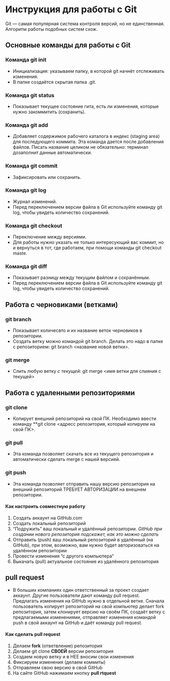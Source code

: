 # Инструкция для работы с Git

Git — самая популярная система контроля
версий, но не единственная. Алгоритм
работы подобных систем схож.

## Основные команды для работы с Git

### Команда git init
* Инициализация: указываем папку, в которой
git начнёт отслеживать изменения.
* В папке создаётся скрытая папка .git.

### Команда git status
* Показывает текущее состояние гита, есть 
ли изменения, которые нужно закоммитить
(сохранить).

### Команда git add
* Добавляет содержимое рабочего каталога в индекс (staging area) для последующего коммита. Эта команда дается после добавления файлов. Писать название целиком не обязательно: терминал дозаполнит данные автоматически.

### Команда git commit
* Зафиксировать или сохранить.

### Команда git log
* Журнал изменений.
* Перед переключением версии файла в Git используйте команду git log, чтобы увидеть количество сохранений.

### Команда git checkout
* Переключение между версиями.
* Для работы нужно указать не только интересующий вас коммит, но и вернуться  в тот, где работаем, при помощи команды  git checkout maste.

### Команда git diff
* Показывает разницу между текущим файлом и сохранённым.
* Перед переключением версии файла в Git используйте команду git log, чтобы увидеть количество сохранений.

## Работа с черновиками (ветками)

### git branch
* Показывает количесвто и их название веток черновиков в репозитории.
* Создать ветку можно командой git branch. Делать это надо в папке с репозиторием: git branch <название новой ветки>. 

### git merge
* Слить любую ветку _с текущей_: git merge <имя ветки для слияния с текущей>

## Работа с удаленными репозиториями

### git clone
* Копирует внешний репозиторий на свой ПК. Необходимо ввести команду **git clone <адресс репозитория, который копируем на свой ПК>.

### git pull
* Эта команда позволяет скачать все из текущего репозитория и автоматически сделать merge с нашей версией.

### git push
* Эта команда позволяет отправить нашу версию репозитория на внешний репозиторий ТРЕБУЕТ АВТОРИЗАЦИИ на внешнем репозитории.

#### Как настроить совместную работу
 1. Создать аккаунт на GitHub.com
 2. Создать локальный репозиторий
 3. “Подружить” ваш локальный и удалённый репозитории. _GitHub при создании нового репозитория подскажет, как это можно сделать_
 4. Отправить (push) ваш локальный репозиторий в удалённый (на GitHub), при этом, возможно, вам нужно будет авторизоваться на удалённом репозитории
 5. Провести изменения “с другого компьютера”
 6. Выкачать (pull) актуальное состояние из удалённого репозитория

 ## pull request

* В больших компаниях один ответственный за проект создает аккаунт. Другие пользователи дают команду pull request. Предлагать изменения на GitHub нужно в отдельной ветке. Сначала пользователь копирует репозиторий на свой компьютер делает fork репозитория, затем клонирует версию на своём ПК, создаёт ветку с предлагаемыми изменениями, отправляет изменения командой push в свой аккаунт на GitHub и даёт команду pull request.

#### Как сделать pull request
1. Делаем **fork** (ответвление) репозитория
2. Делаем git clone **СВОЕЙ** версии репозитория
3. Создаем новую ветку и в НЕЕ вносим свои изменения
4. Фиксируем изменения (делаем коммиты)
5. Отправляем свою версию в свой GitHub
6. На сайте GitHub нажимаем кнопку __pull rtquest__

